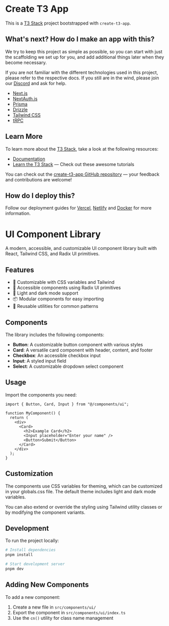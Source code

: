 # Create T3 App

This is a [T3 Stack](https://create.t3.gg/) project bootstrapped with `create-t3-app`.

## What's next? How do I make an app with this?

We try to keep this project as simple as possible, so you can start with just the scaffolding we set up for you, and add additional things later when they become necessary.

If you are not familiar with the different technologies used in this project, please refer to the respective docs. If you still are in the wind, please join our [Discord](https://t3.gg/discord) and ask for help.

- [Next.js](https://nextjs.org)
- [NextAuth.js](https://next-auth.js.org)
- [Prisma](https://prisma.io)
- [Drizzle](https://orm.drizzle.team)
- [Tailwind CSS](https://tailwindcss.com)
- [tRPC](https://trpc.io)

## Learn More

To learn more about the [T3 Stack](https://create.t3.gg/), take a look at the following resources:

- [Documentation](https://create.t3.gg/)
- [Learn the T3 Stack](https://create.t3.gg/en/faq#what-learning-resources-are-currently-available) — Check out these awesome tutorials

You can check out the [create-t3-app GitHub repository](https://github.com/t3-oss/create-t3-app) — your feedback and contributions are welcome!

## How do I deploy this?

Follow our deployment guides for [Vercel](https://create.t3.gg/en/deployment/vercel), [Netlify](https://create.t3.gg/en/deployment/netlify) and [Docker](https://create.t3.gg/en/deployment/docker) for more information.

# UI Component Library

A modern, accessible, and customizable UI component library built with React, Tailwind CSS, and Radix UI primitives.

## Features

- 🎨 Customizable with CSS variables and Tailwind
- 🤝 Accessible components using Radix UI primitives
- 🌙 Light and dark mode support
- 📦 Modular components for easy importing
- 🔄 Reusable utilities for common patterns

## Components

The library includes the following components:

- **Button**: A customizable button component with various styles
- **Card**: A versatile card component with header, content, and footer
- **Checkbox**: An accessible checkbox input
- **Input**: A styled input field
- **Select**: A customizable dropdown select component

## Usage

Import the components you need:

```tsx
import { Button, Card, Input } from "@/components/ui";

function MyComponent() {
  return (
    <div>
      <Card>
        <h2>Example Card</h2>
        <Input placeholder="Enter your name" />
        <Button>Submit</Button>
      </Card>
    </div>
  );
}
```

## Customization

The components use CSS variables for theming, which can be customized in your globals.css file. The default theme includes light and dark mode variables.

You can also extend or override the styling using Tailwind utility classes or by modifying the component variants.

## Development

To run the project locally:

```bash
# Install dependencies
pnpm install

# Start development server
pnpm dev
```

## Adding New Components

To add a new component:

1. Create a new file in `src/components/ui/`
2. Export the component in `src/components/ui/index.ts`
3. Use the `cn()` utility for class name management
